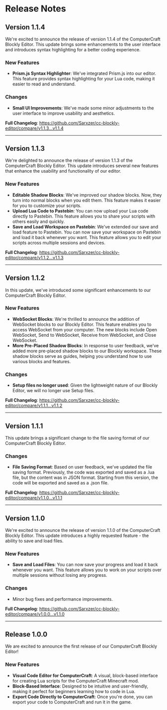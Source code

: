 # Release Notes

## Version 1.1.4

We're excited to announce the release of version 1.1.4 of the ComputerCraft Blockly Editor. This update brings some enhancements to the user interface and introduces syntax highlighting for a better coding experience.

### New Features
- **Prism.js Syntax Highlighter**: We've integrated Prism.js into our editor. This feature provides syntax highlighting for your Lua code, making it easier to read and understand.
  
### Changes
- **Small UI Improvements**: We've made some minor adjustments to the user interface to improve usability and aesthetics.

**Full Changelog**: https://github.com/Sarxzer/cc-blockly-editor/compare/v1.1.3...v1.1.4

---

## Version 1.1.3

We're delighted to announce the release of version 1.1.3 of the ComputerCraft Blockly Editor. This update introduces several new features that enhance the usability and functionality of our editor.

### New Features
- **Editable Shadow Blocks**: We've improved our shadow blocks. Now, they turn into normal blocks when you edit them. This feature makes it easier for you to customize your scripts.
- **Upload Lua Code to Pastebin**: You can now upload your Lua code directly to Pastebin. This feature allows you to share your scripts with others easily and quickly.
- **Save and Load Workspace on Pastebin**: We've extended our save and load feature to Pastebin. You can now save your workspace on Pastebin and load it back whenever you want. This feature allows you to edit your scripts across multiple sessions and devices.

**Full Changelog**: https://github.com/Sarxzer/cc-blockly-editor/compare/v1.1.2...v1.1.3

---

## Version 1.1.2

In this update, we've introduced some significant enhancements to our ComputerCraft Blockly Editor.

### New Features
- **WebSocket Blocks**: We're thrilled to announce the addition of WebSocket blocks to our Blockly Editor. This feature enables you to access WebSocket from your computer. The new blocks include Open WebSocket, Send to WebSocket, Receive from WebSocket, and Close WebSocket.
- **More Pre-Placed Shadow Blocks**: In response to user feedback, we've added more pre-placed shadow blocks to our Blockly workspace. These shadow blocks serve as guides, helping you understand how to use various blocks and features.

### Changes
- **Setup files no longer used**: Given the lightweight nature of our Blockly Editor, we will no longer use Setup files.

**Full Changelog**: https://github.com/Sarxzer/cc-blockly-editor/compare/v1.1.1...v1.1.2

---

## Version 1.1.1

This update brings a significant change to the file saving format of our ComputerCraft Blockly Editor.

### Changes
- **File Saving Format**: Based on user feedback, we've updated the file saving format. Previously, the code was exported and saved as a .lua file, but the content was in JSON format. Starting from this version, the code will be exported and saved as a .json file.

**Full Changelog**: https://github.com/Sarxzer/cc-blockly-editor/compare/v1.1.0...v1.1.1

---

## Version 1.1.0

We're excited to announce the release of version 1.1.0 of the ComputerCraft Blockly Editor. This update introduces a highly requested feature - the ability to save and load files.

### New Features
- **Save and Load Files**: You can now save your progress and load it back whenever you want. This feature allows you to work on your scripts over multiple sessions without losing any progress.

### Changes
- Minor bug fixes and performance improvements.

**Full Changelog**: https://github.com/Sarxzer/cc-blockly-editor/compare/v1.0.0...v1.1.0

---

## Release 1.0.0

We are excited to announce the first release of our ComputerCraft Blockly Editor!

### New Features
- **Visual Code Editor for ComputerCraft**: A visual, block-based interface for creating Lua scripts for the ComputerCraft Minecraft mod.
- **Block-Based Interface**: Designed to be intuitive and user-friendly, making it perfect for beginners learning how to code in Lua.
- **Export Code Directly to ComputerCraft**: Once you're done, you can export your code to ComputerCraft and run it in the game.